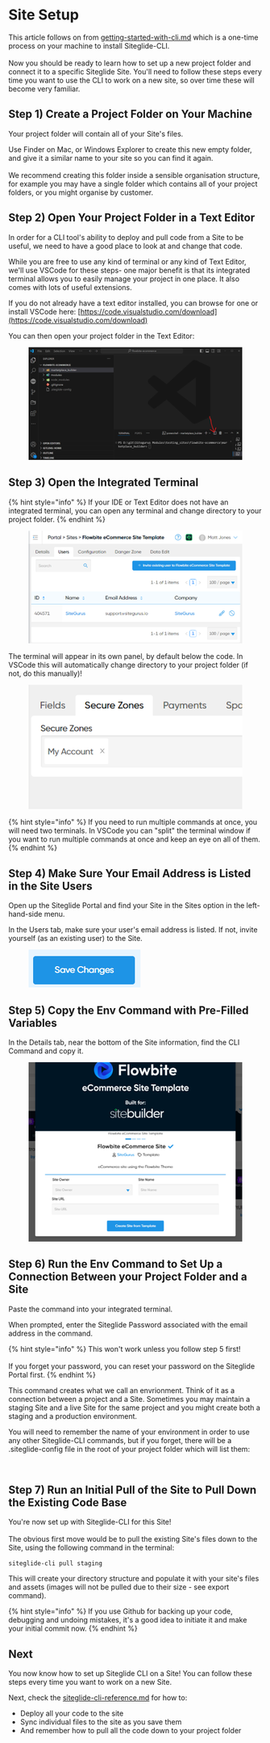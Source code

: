 # Site Setup

This article follows on from [getting-started-with-cli.md](getting-started-with-cli.md "mention") which is a one-time process on your machine to install Siteglide-CLI.\
\
Now you should be ready to learn how to set up a new project folder and connect it to a specific Siteglide Site. You'll need to follow these steps every time you want to use the CLI to work on a new site, so over time these will become very familiar.

## Step 1) Create a Project Folder on Your Machine

Your project folder will contain all of your Site's files.

Use Finder on Mac, or Windows Explorer to create this new empty folder, and give it a similar name to your site so you can find it again.\
\
We recommend creating this folder inside a sensible organisation structure, for example you may have a single folder which contains all of your project folders, or you might organise by customer.

## Step 2) Open Your Project Folder in a Text Editor

In order for a CLI tool's ability to deploy and pull code from a Site to be useful, we need to have a good place to look at and change that code.

While you are free to use any kind of terminal or any kind of Text Editor, we'll use VSCode for these steps- one major benefit is that its integrated terminal allows you to easily manage your project in one place. It also comes with lots of useful extensions.

If you do not already have a text editor installed, you can browse for one or install VSCode here: [https://code.visualstudio.com/download](https://code.visualstudio.com/download)

You can then open your project folder in the Text Editor:

<figure><img src="../../../.gitbook/assets/image (2) (1) (1) (1) (1).png" alt=""><figcaption></figcaption></figure>

## Step 3) Open the Integrated Terminal

{% hint style="info" %}
If your IDE or Text Editor does not have an integrated terminal, you can open any terminal and change directory to your project folder.
{% endhint %}

<figure><img src="../../../.gitbook/assets/image (3) (1) (1) (1) (1).png" alt=""><figcaption></figcaption></figure>

The terminal will appear in its own panel, by default below the code. In VSCode this will automatically change directory to your project folder (if not, do this manually)!

<figure><img src="../../../.gitbook/assets/image (5) (1) (1).png" alt=""><figcaption></figcaption></figure>

{% hint style="info" %}
If you need to run multiple commands at once, you will need two terminals. In VSCode you can "split" the terminal window if you want to run multiple commands at once and keep an eye on all of them.
{% endhint %}

## Step 4) Make Sure Your Email Address is Listed in the Site Users

Open up the Siteglide Portal and find your Site in the Sites option in the left-hand-side menu.

In the Users tab, make sure your user's email address is listed. If not, invite yourself (as an existing user) to the Site.

<figure><img src="../../../.gitbook/assets/image (3) (1) (1) (1).png" alt=""><figcaption></figcaption></figure>

## Step 5) Copy the Env Command with Pre-Filled Variables

In the Details tab, near the bottom of the Site information, find the CLI Command and copy it.

<figure><img src="../../../.gitbook/assets/image (1) (1) (1) (1) (1).png" alt=""><figcaption></figcaption></figure>

## Step 6) Run the Env Command to Set Up a Connection Between your Project Folder and a Site

Paste the command into your integrated terminal.

When prompted, enter the Siteglide Password associated with the email address in the command.

{% hint style="info" %}
This won't work unless you follow step 5 first!\
\
If you forget your password, you can reset your password on the Siteglide Portal first.
{% endhint %}

This command creates what we call an envrionment. Think of it as a connection between a project and a Site. Sometimes you may maintain a staging Site and a live Site for the same project and you might create both a staging and a production environment.

You will need to remember the name of your environment in order to use any other Siteglide-CLI commands, but if you forget, there will be a .siteglide-config file in the root of your project folder which will list them:

<figure><img src="../../../.gitbook/assets/image (6) (1) (1).png" alt=""><figcaption></figcaption></figure>

## Step 7) Run an Initial Pull of the Site to Pull Down the Existing Code Base

You're now set up with Siteglide-CLI for this Site!\
\
The obvious first move would be to pull the existing Site's files down to the Site, using the following command in the terminal:

```
siteglide-cli pull staging
```

This will create your directory structure and populate it with your site's files and assets (images will not be pulled due to their size - see export command).

{% hint style="info" %}
If you use Github for backing up your code, debugging and undoing mistakes, it's a good idea to initiate it and make your initial commit now.
{% endhint %}

## Next

You now know how to set up Siteglide CLI on a Site! You can follow these steps every time you want to work on a new Site.

Next, check the [siteglide-cli-reference.md](../cli-reference/siteglide-cli-reference.md "mention") for how to:

* Deploy all your code to the site
* Sync individual files to the site as you save them
* And remember how to pull all the code down to your project folder
